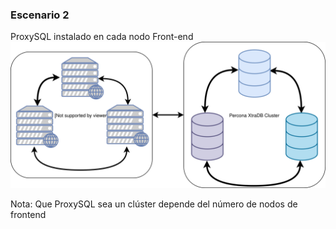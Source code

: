 ### Escenario 2

ProxySQL instalado en cada nodo Front-end
![ProxySQL cluster](media/proxysql-cluster.svg)

Nota: Que ProxySQL sea un clúster depende del número de nodos de frontend
